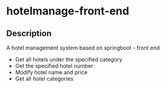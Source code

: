 # hotelmanage-front-end
## Description

A hotel management system based on springboot - front end

- Get all hotels under the specified category
- Get the specified hotel number
- Modify hotel name and price
- Get all hotel categories
